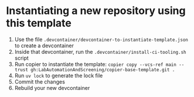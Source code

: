 # Instantiating a new repository using this template
1. Use the file `.devcontainer/devcontainer-to-instantiate-template.json` to create a devcontainer
2. Inside that devcontainer, run the `.devcontainer/install-ci-tooling.sh` script
3. Run copier to instantiate the template: `copier copy --vcs-ref main --trust gh:LabAutomationAndScreening/copier-base-template.git .`
4. Run `uv lock` to generate the lock file
5. Commit the changes
6. Rebuild your new devcontainer
